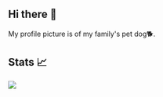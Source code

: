 ## Hi there 👋

My profile picture is of my family's pet dog🐕.

## Stats 📈

![](http://github-profile-summary-cards.vercel.app/api/cards/profile-details?username=tajimamasa&theme=gruvbox)
